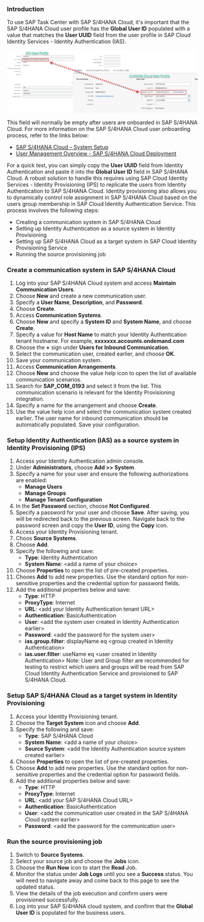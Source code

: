 ### Introduction

To use SAP Task Center with SAP S/4HANA Cloud, it's important that the SAP S/4HANA Cloud user profile has the **Global User ID** populated with a value that matches the **User UUID** field from the user profile in SAP Cloud Identity Services - Identity Authentication (IAS).

![alt text](images/Update2.png)

This field will normally be empty after users are onboarded in SAP S/4HANA Cloud. For more information on the SAP S/4HANA Cloud user onboarding process, refer to the links below:
* [SAP S/4HANA Cloud – System Setup](https://blogs.sap.com/2017/12/07/sap-s4hana-cloud-system-setup/)
* [User Management Overview - SAP S/4HANA Cloud Deployment](https://microlearning.opensap.com/media/User+Management+Overview+-+SAP+S+4HANA+Cloud+Deployment/1_26wlxfj9)

For a quick test, you can simply copy the **User UUID** field from Identity Authentication and paste it into the **Global User ID** field in SAP S/4HANA Cloud.  A robust solution to handle this requires using SAP Cloud Identity Services - Identity Provisioning (IPS) to replicate the users from Identity Authentication to SAP S/4HANA Cloud. Identity provisioning also allows you to dynamically control role assignment in SAP S/4HANA Cloud based on the users group membership in SAP Cloud Identity Authentication Service.  This process involves the following steps:
* Creating a communication system in SAP S/4HANA Cloud
* Setting up Identity Authentication as a source system in Identity Provisioning
* Setting up SAP S/4HANA Cloud as a target system in SAP Cloud Identity Provisioning Service
* Running the source provisioning job

### Create a communication system in SAP S/4HANA Cloud

1. Log into your SAP S/4HANA Cloud system and access **Maintain Communication Users**.
2. Choose **New** and create a new communication user.
3. Specify a **User Name**, **Description**, and **Password**.
4. Choose **Create**.
5. Access **Communication Systems**.
6. Choose **New** and specify a **System ID** and **System Name**, and choose **Create**.
7. Specify a value for **Host Name** to match your Identity Authentication tenant hostname. For example, **xxxxxxx.accounts.ondemand.com**
8. Choose the **+** sign under **Users for Inbound Communication**.
9. Select the communication user, created earlier, and choose **OK**.
10. Save your communication system.
11. Access **Communication Arrangements**.
12. Choose **New** and choose the value help icon to open the list of available communication scenarios.
13. Search for **SAP_COM_0193** and select it from the list. This communication scenario is relevant for the Identity Provisioning integration.
14. Specify a name for the arrangement and choose **Create**.
15. Use the value help icon and select the communication system created earlier. The user name for inbound communication should be automatically populated. Save your configuration.

### Setup Identity Authentication (IAS) as a source system in Identity Provisioning (IPS)

1. Access your Identity Authentication admin console.
2. Under **Administrators**, choose **Add >> System**.
3. Specify a name for your user and ensure the following authorizations are enabled:
   * __Manage Users__
   * __Manage Groups__
   * __Manage Tenant Configuration__
4. In the **Set Password** section, choose **Not Configured**.
5. Specify a password for your user and choose **Save**. After saving, you will be redirected back to the previous screen. Navigate back to the password screen and copy the **User ID**, using the **Copy** icon.
7. Access your Identity Provisioning tenant.
8. Choos **Source Systems**.
9. Choose **Add**.
10. Specify the following and save:
    * __Type__: Identity Authentication
    * __System Name__: &lt;add a name of your choice&gt;
11. Choose **Properties** to open the list of pre-created properties.
12. Chooes **Add** to add new properties. Use the standard option for non-sensitive properties and the credential option for password fields.
13. Add the additional properties below and save:
    * __Type__: HTTP
    * __ProxyType__: Internet
    * __URL__: &lt;add your Identity Authentication tenant URL&gt;
    * __Authentication__: BasicAuthentication
    * __User__: &lt;add the system user created in Identity Authentication earlier&gt;
    * __Password__: &lt;add the password for the system user&gt;
    * __ias.group.filter__: displayName eq &lt;group created in Identity Authentication&gt;
    * __ias.user.filter__: useName eq &lt;user created in Identity Authentication&gt;
Note: User and Group filter are recommended for testing to restrict which users and groups will be read from SAP Cloud Identity Authentication Service and provisioned to SAP S/4HANA Cloud.
### Setup SAP S/4HANA Cloud as a target system in Identity Provisioning
1. Access your Identity Provisioning tenant.
2. Choose the **Target System** icon and choose **Add**.
3. Specify the following and save:
   * __Type__: SAP S/4HANA Cloud
   * __System Name__: &lt;add a name of your choice&gt;
   * __Source System__: &lt;add the Identity Authentication source system created earlier&gt;
 4. Choose **Properties** to open the list of pre-created properties.
 5. Choose **Add** to add new properties. Use the standard option for non-sensitive properties and the credential option for password fields.
 6. Add the additional properties below and save:
    * __Type__: HTTP
    * __ProxyType__: Internet
    * __URL__: &lt;add your SAP S/4HANA Cloud URL&gt;
    * __Authentication__: BasicAuthentication
    * __User__: &lt;add the communication user created in the SAP S/4HANA Cloud system earlier&gt;
    * __Password__: &lt;add the password for the communication user&gt;

### Run the source provisioning job
1. Switch to **Source Systems**. 
2. Select your source job and choose the **Jobs** icon. 
3. Choose the **Run Now** icon to start the **Read** Job.
4. Monitor the status under **Job Logs** until you see a **Success** status. You will need to navigate away and come back to this page to see the updated status.
5. View the details of the job execution and confirm users were provisioned successfully.
6. Log into your SAP S/4HANA cloud system, and confirm that the **Global User ID** is populated for the business users.
